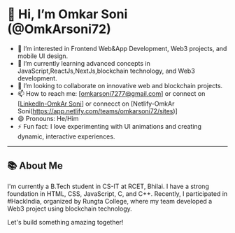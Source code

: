 # 👋 Hi, I’m Omkar Soni (@OmkArsoni72)

- 👀 I’m interested in Frontend Web&App Development, Web3 projects, and mobile UI design.
- 🌱 I’m currently learning advanced concepts in JavaScript,ReactJs,NextJs,blockchain technology, and Web3 development.
- 💞️ I’m looking to collaborate on innovative web and blockchain projects.
- 📫 How to reach me: [omkarsoni7277@gmail.com] or connect on [[LinkedIn-OmkAr Soni](https://www.linkedin.com/in/omkar-soni-067260290?utm_source=share&utm_campaign=share_via&utm_content=profile&utm_medium=android_app)] or connecct on [Netlify-OmkAr Soni(https://app.netlify.com/teams/omkarsoni72/sites)]
- 😄 Pronouns: He/Him
- ⚡ Fun fact: I love experimenting with UI animations and creating dynamic, interactive experiences.

---

## 📚 About Me

I'm currently a B.Tech student in CS-IT at RCET, Bhilai. I have a strong foundation in HTML, CSS, JavaScript, C, and C++. Recently, I participated in #HackIndia, organized by Rungta College, where my team developed a Web3 project using blockchain technology.

Let's build something amazing together!


<!---
OmkArsoni72/OmkArsoni72 is a ✨ special ✨ repository because its `README.md` (this file) appears on your GitHub profile.
You can click the Preview link to take a look at your changes.
--->
